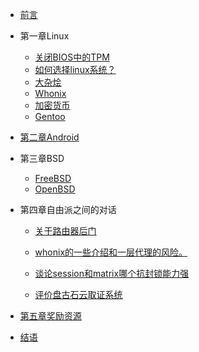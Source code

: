 <!-- docs/_sidebar.md -->

* [前言](README.md)
* 第一章Linux
	* [关闭BIOS中的TPM](/Linux/关闭BIOS中的TPM/)
	* [如何选择linux系统？](/Linux/如何选择linux系统？/)
	* [大杂烩](/Linux/大杂烩/)
	* [Whonix](/Linux/Whonix/)
	* [加密货币](/Linux/加密货币/)
	* [Gentoo](/Linux/Gentoo/)



* [第二章Android](/Android/1)


* 第三章BSD

	* [FreeBSD](/BSD/FreeBSD/)
	* [OpenBSD](/BSD/OpenBSD/) 
* 第四章自由派之间的对话
	* [关于路由器后门](/自由派之间的对话/关于路由器后门/)
	* [whonix的一些介绍和一层代理的风险。](/自由派之间的对话/whonix的一些介绍和一层代理的风险。/)
	* [谈论session和matrix哪个抗封锁能力强](/自由派之间的对话/谈论session和matrix哪个抗封锁能力强/)

	* [评价盘古石云取证系统](/自由派之间的对话/评价盘古石云取证系统/)	


* [第五章奖励资源](/奖励资源/1)
* [结语](/结语/1)

